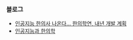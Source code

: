 ### 블로그
- [인공지능 한의사 나온다... 한의학연, 내년 개발 계획](http://www.etnews.com/20180315000268)  
- [인공지능과 한의학](https://www.kmcric.com/community/free/view_free/17288?ep=cGFnZT0xJnN3PSZzYz0mc19kYXRlPSZlX2RhdGU9JmJvdW5kX2RyYWZ0PSZib3VuZF9tZW1iZXI9)  

